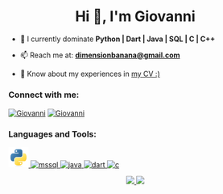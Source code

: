 <h1 align="center">Hi 👋, I'm Giovanni</h1>

- 🌱 I currently dominate **Python | Dart | Java | SQL | C | C++**

- 📫 Reach me at: **dimensionbanana@gmail.com**

- 📄 Know about my experiences in [my CV :)](https://)




<h3 align="left">Connect with me:</h3>
<p align="left">
<a href="https://linkedin.com/in/GeovanniLeon/" target="blank"><img align="center" src="https://raw.githubusercontent.com/rahuldkjain/github-profile-readme-generator/master/src/images/icons/Social/linked-in-alt.svg" alt="Giovanni" height="30" width="40" /></a>
<a href="https://kaggle.com/Geovannileon/" target="blank"><img align="center" src="https://raw.githubusercontent.com/rahuldkjain/github-profile-readme-generator/master/src/images/icons/Social/kaggle.svg" alt="Giovanni" height="30" width="40" /></a>

</p>

<h3 align="left">Languages and Tools:</h3>
<p align="left"> 
  <a href="https://www.python.org" target="_blank" rel="noreferrer"> <img src="https://raw.githubusercontent.com/devicons/devicon/master/icons/python/python-original.svg" alt="python" width="40" height="40"/> </a>
  <a href="https://www.microsoft.com/en-us/sql-server" target="_blank" rel="noreferrer"> <img src="https://www.svgrepo.com/show/303229/microsoft-sql-server-logo.svg" alt="mssql" width="40" height="40"/> </a>
  <a href="https://www.java.com/es/" target="_blank" rel="noreferrer"> <img src="https://1000marcas.net/wp-content/uploads/2020/11/Java-logo.png" alt="java" width="40" height="40"/> </a>
  <a href="https://dart.dev" target="_blank" rel="noreferrer"> <img src="https://upload.wikimedia.org/wikipedia/commons/7/7e/Dart-logo.png" alt="dart" width="40" height="40"/> </a>
  <a href="https://en.cppreference.com/w/c/language" target="_blank" rel="noreferrer"> <img src="https://cdn.icon-icons.com/icons2/2415/PNG/512/c_plain_logo_icon_146610.png" alt="c" width="40" height="40"/> </a>


<p align="center">
     <a href="https://github.com/Patahu">
       <img height="180em" src="https://github-readme-stats.vercel.app/api?username=Patahu&show_icons=true&theme=chartreuse-dark&bg_color=30,5C258D,4389A2&disable_animations=false"/>
       <img height="180em" src="https://github-readme-stats.vercel.app/api/top-langs/?username=Patahu&layout=compact&title_color=FFFFFF&theme=algolia&bg_color=30,FF0099,00416A&line_height=200&custom_title=My-Top-Languages"/>
     </a>
</p>
